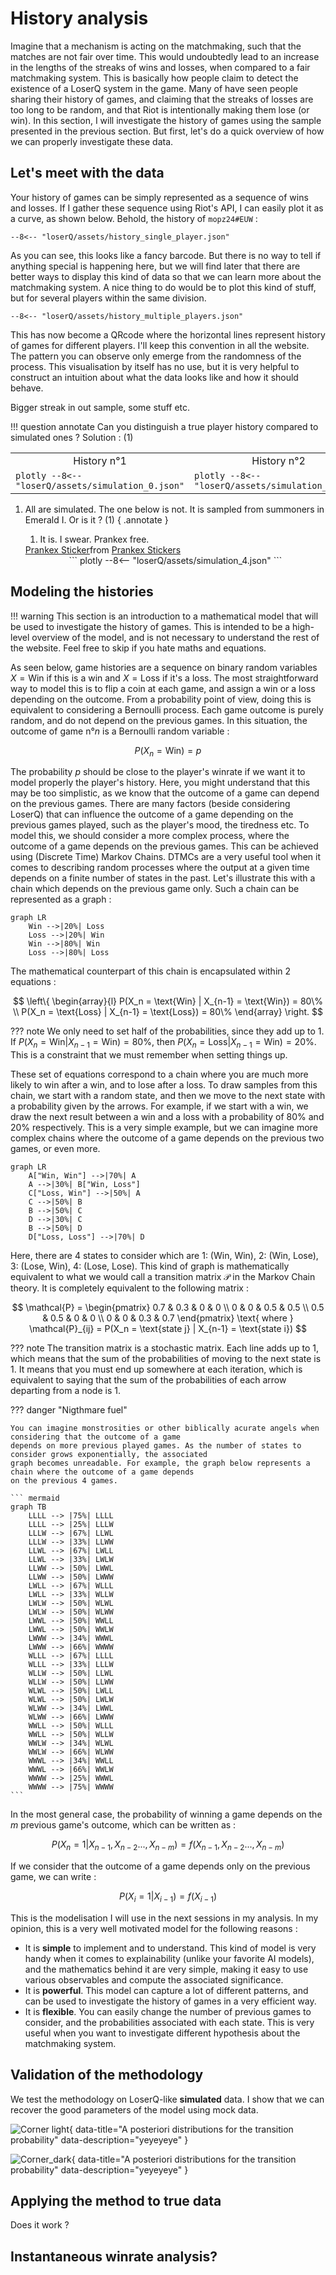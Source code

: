 # History analysis

Imagine that a mechanism is acting on the matchmaking, such that the matches 
are not fair over time. This would undoubtedly lead to an increase in the lengths 
of the streaks of wins and losses, when compared to a fair matchmaking system. This is 
basically how people claim to detect the existence of a LoserQ system in the game. Many 
of have seen people sharing their history of games, and claiming that the streaks of losses
are too long to be random, and that Riot is intentionally making them lose (or win). In this 
section, I will investigate the history of games using the sample presented in the previous section.
But first, let's do a quick overview of how we can properly investigate these data.

## Let's meet with the data

Your history of games can be simply represented as a sequence of wins and losses. If I gather these sequence 
using Riot's API, I can easily plot it as a curve, as shown below. Behold, the history of `mopz24#EUW` :  

``` plotly
--8<-- "loserQ/assets/history_single_player.json"
```

As you can see, this looks like a fancy barcode. But there is no way to tell if anything 
special is happening here, but we will find later that there are better ways to display this kind of data 
so that we can learn more about the matchmaking system. A nice thing to do would be to plot this kind of stuff, but 
for several players within the same division. 

``` plotly
--8<-- "loserQ/assets/history_multiple_players.json"
```

This has now become a QRcode where the horizontal lines represent history of games for different players. I'll keep this convention 
in all the website. The pattern you can observe only emerge from the randomness of the process. This visualisation 
by itself has no use, but it is very helpful to construct an intuition about what the data looks like and how it should behave. 

Bigger streak in out sample, some stuff etc.

!!! question annotate
    Can you distinguish a true player history compared to simulated ones ? Solution : (1)
    <table>
    <tr>
    <td> <center> History n°1  </center> </td>
    <td> <center> History n°2  </center> </td>
    <td> <center> History n°3  </center> </td>
    </tr>
    <tr>
    <td> 
    ``` plotly
    --8<-- "loserQ/assets/simulation_0.json"
    ```
    </td>
    <td>
    ``` plotly
    --8<-- "loserQ/assets/simulation_1.json"
    ```
    </td>
    <td> 
    ``` plotly
    --8<-- "loserQ/assets/simulation_2.json"
    ```
    </td>
    </tr>
    </table>


1.  All are simulated. The one below is not. It is sampled from summoners in Emerald I. Or is it ? (1)
    { .annotate }
    1.  It is. I swear. Prankex free.
    <div class="tenor-gif-embed" data-postid="27578414" data-share-method="host" data-aspect-ratio="1" data-width="50%"><a href="https://tenor.com/view/prankex-gif-27578414">Prankex Sticker</a>from <a href="https://tenor.com/search/prankex-stickers">Prankex Stickers</a></div> <script type="text/javascript" async src="https://tenor.com/embed.js"></script>

    <center>
    ``` plotly
    --8<-- "loserQ/assets/simulation_4.json"
    ```
    </center>


## Modeling the histories

!!! warning
    This section is an introduction to a mathematical model that will be used to investigate the history of games. This 
    is intended to be a high-level overview of the model, and is not necessary to understand the rest of the website. Feel
    free to skip if you hate maths and equations.

As seen below, game histories are a sequence on binary random variables $X = \text{Win}$ if this is a win and $X = \text{Loss}$ if it's a loss. 
The most straightforward way to model this is to flip a coin at each game, and assign a win or a loss depending on the outcome. 
From a probability point of view, doing this is equivalent to considering a Bernoulli process. Each game outcome is purely 
random, and do not depend on the previous games. In this situation, the outcome of game n°$n$ is a Bernoulli random variable : 

$$
P(X_n = \text{Win}) = p 
$$

The probability $p$ should be close to the player's winrate if we want it to model properly the player's history. Here, 
you might understand that this may be too simplistic, as we know that the outcome of a game can depend on the previous 
games. There are many factors (beside considering LoserQ) that can influence the outcome of a game depending on the previous
games played, such as the player's mood, the tiredness etc. To model this, we should consider a more complex process, 
where the outcome of a game depends on the previous games. This can be achieved using (Discrete Time) Markov Chains.
DTMCs are a very useful tool when it comes to describing random processes where the output at a given time depends on
a finite number of states in the past. Let's illustrate this with a chain which depends on the previous game only. Such
a chain can be represented as a graph :

``` mermaid
graph LR
    Win -->|20%| Loss
    Loss -->|20%| Win
    Win -->|80%| Win
    Loss -->|80%| Loss
```

The mathematical counterpart of this chain is encapsulated within 2 equations : 

$$ \left\{ \begin{array}{l}
P(X_n = \text{Win} | X_{n-1} = \text{Win}) = 80\% \\ P(X_n = \text{Loss} | X_{n-1} = \text{Loss}) = 80\%
 \end{array} \right.
$$

??? note 
    We only need to set half of the probabilities, since they add up to 1. If 
    $P(X_n = \text{Win} | X_{n-1} = \text{Win}) = 80\%$, then $P(X_n = \text{Loss} | X_{n-1} = \text{Win}) = 20\%$. This is
    a constraint that we must remember when setting things up.

These set of equations correspond to a chain where you are much more likely to win after a win, and to lose after a loss.
To draw samples from this chain, we start with a random state, and then we move to the next state with a probability
given by the arrows. For example, if we start with a win, we draw the next result between a win and a loss with a probability
of 80% and 20% respectively. This is a very simple example, but we can imagine more complex chains where the outcome of a 
game depends on the previous two games, or even more.

``` mermaid
graph LR
    A["Win, Win"] -->|70%| A
    A -->|30%| B["Win, Loss"]
    C["Loss, Win"] -->|50%| A
    C -->|50%| B
    B -->|50%| C
    D -->|30%| C
    B -->|50%| D
    D["Loss, Loss"] -->|70%| D

```

Here, there are 4 states to consider which are 1: (Win, Win), 2: (Win, Lose), 3: (Lose, Win), 4: (Lose, Lose). This kind
of graph is mathematically equivalent to what we would call a transition matrix $\mathcal{P}$ in the Markov Chain theory.
It is completely equivalent to the following matrix : 

$$
\mathcal{P} = \begin{pmatrix}
0.7 & 0.3 & 0 & 0 \\
0 & 0 & 0.5 & 0.5 \\
0.5 & 0.5 & 0 & 0 \\
0 & 0 & 0.3 & 0.7
\end{pmatrix}
\text{ where } \mathcal{P}_{ij} = P(X_n = \text{state j} | X_{n-1} = \text{state i})
$$

??? note 
    The transition matrix is a stochastic matrix. Each line adds up to 1, which means that the sum of the probabilities
    of moving to the next state is 1. It means that you must end up somewhere at each iteration, which is equivalent to
    saying that the sum of the probabilities of each arrow departing from a node is 1.

??? danger "Nigthmare fuel"
    
    You can imagine monstrosities or other biblically acurate angels when considering that the outcome of a game 
    depends on more previous played games. As the number of states to consider grows exponentially, the associated 
    graph becomes unreadable. For example, the graph below represents a chain where the outcome of a game depends 
    on the previous 4 games.

    ``` mermaid
    graph TB
        LLLL --> |75%| LLLL
        LLLL --> |25%| LLLW
        LLLW --> |67%| LLWL
        LLLW --> |33%| LLWW
        LLWL --> |67%| LWLL
        LLWL --> |33%| LWLW
        LLWW --> |50%| LWWL
        LLWW --> |50%| LWWW
        LWLL --> |67%| WLLL
        LWLL --> |33%| WLLW
        LWLW --> |50%| WLWL
        LWLW --> |50%| WLWW
        LWWL --> |50%| WWLL
        LWWL --> |50%| WWLW
        LWWW --> |34%| WWWL
        LWWW --> |66%| WWWW
        WLLL --> |67%| LLLL
        WLLL --> |33%| LLLW
        WLLW --> |50%| LLWL
        WLLW --> |50%| LLWW
        WLWL --> |50%| LWLL
        WLWL --> |50%| LWLW
        WLWW --> |34%| LWWL
        WLWW --> |66%| LWWW
        WWLL --> |50%| WLLL
        WWLL --> |50%| WLLW
        WWLW --> |34%| WLWL
        WWLW --> |66%| WLWW
        WWWL --> |34%| WWLL
        WWWL --> |66%| WWLW
        WWWW --> |25%| WWWL
        WWWW --> |75%| WWWW
    ```

In the most general case, the probability of winning
a game depends on the $m$ previous game's outcome, which can be written as : 

$$
P(X_n = 1 | X_{n-1}, X_{n-2} ..., X_{n-m}) = f(X_{n-1}, X_{n-2} ..., X_{n-m})
$$

If we consider that the outcome of a game depends only on the previous game, we can write :

$$
P(X_i = 1 | X_{i-1}) = f(X_{i-1})
$$

This is the modelisation I will use in the next sessions in my analysis. In my opinion, this is a very well motivated 
model for the following reasons : 

- It is **simple** to implement and to understand. This kind of model is very handy when it comes to explainability
  (unlike your favorite AI models), and the mathematics behind it are very simple, making it easy to use various 
  observables and compute the associated significance.
- It is **powerful**. This model can capture a lot of different patterns, and can be used to investigate the history
  of games in a very efficient way.
- It is **flexible**. You can easily change the number of previous games to consider, and the probabilities associated
  with each state. This is very useful when you want to investigate different hypothesis about the matchmaking system.



## Validation of the methodology

We test the methodology on LoserQ-like **simulated** data. I show that we can recover the good parameters of the model
using mock data.

![Corner light](assets/test_summaries_corner.png#only-light){ data-title="A posteriori distributions for the transition probability" data-description="yeyeyeye" }

![Corner_dark](assets/test_summaries_corner_dark.png#only-dark){ data-title="A posteriori distributions for the transition probability" data-description="yeyeyeye" }

## Applying the method to true data 
Does it work ?

## Instantaneous winrate analysis? 